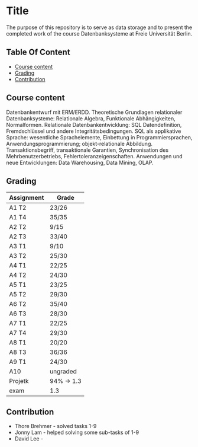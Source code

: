 # Title

The purpose of this repository is to serve as data storage and to present the completed work of the course Datenbanksysteme at Freie Universität Berlin.

## Table Of Content

- [Course content](#course-content)
- [Grading](#grading)
- [Contribution](#contribution)


## Course content

Datenbankentwurf mit ERM/ERDD. Theoretische Grundlagen relationaler Datenbanksysteme: Relationale Algebra, Funktionale Abhängigkeiten, Normalformen. Relationale Datenbankentwicklung: SQL Datendefinition, Fremdschlüssel und andere Integritätsbedingungen. SQL als applikative Sprache: wesentliche Sprachelemente, Einbettung in Programmiersprachen, Anwendungsprogrammierung; objekt-relationale Abbildung. Transaktionsbegriff, transaktionale Garantien, Synchronisation des Mehrbenutzerbetriebs, Fehlertoleranzeigenschaften. Anwendungen und neue Entwicklungen: Data Warehousing, Data Mining, OLAP.

## Grading

| Assignment  | Grade |
| ------------- | ------------- |
| A1 T2  | 23/26  |
| A1 T4  | 35/35  |
| A2 T2  | 9/15  |
| A2 T3  | 33/40  |
| A3 T1  | 9/10  |
| A3 T2  | 25/30  |
| A4 T1  | 22/25  |
| A4 T2  | 24/30  |
| A5 T1  | 23/25  |
| A5 T2  | 29/30  |
| A6 T2  | 35/40  |
| A6 T3  | 28/30  |
| A7 T1  | 22/25  |
| A7 T4  | 29/30  |
| A8 T1  | 20/20  |
| A8 T3  | 36/36  |
| A9 T1  | 24/30  |
| A10  | ungraded  |
| Projetk  | 94% -> 1.3  |
| exam  | 1.3  |



## Contribution

* Thore Brehmer - solved tasks 1-9
* Jonny Lam - helped solving some sub-tasks of 1-9
* David Lee -